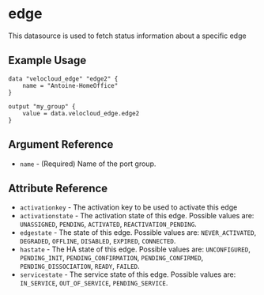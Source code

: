 # edge

This datasource is used to fetch status information about a specific edge

## Example Usage

```hcl
data "velocloud_edge" "edge2" {
    name = "Antoine-HomeOffice"
}

output "my_group" {
    value = data.velocloud_edge.edge2
}

```

## Argument Reference

* `name` - (Required) Name of the port group.


## Attribute Reference

* `activationkey` - The activation key to be used to activate this edge
* `activationstate` - The activation state of this edge. Possible values are: `UNASSIGNED`, `PENDING`, `ACTIVATED`, `REACTIVATION_PENDING`.
* `edgestate` - The state of this edge. Possible values are: `NEVER_ACTIVATED`, `DEGRADED`, `OFFLINE`, `DISABLED`, `EXPIRED`, `CONNECTED`.
* `hastate` - The HA state of this edge. Possible values are: `UNCONFIGURED`, `PENDING_INIT`, `PENDING_CONFIRMATION`, `PENDING_CONFIRMED`, `PENDING_DISSOCIATION`, `READY`, `FAILED`.
* `servicestate` - The service state of this edge. Possible values are: `IN_SERVICE`, `OUT_OF_SERVICE`, `PENDING_SERVICE`.

